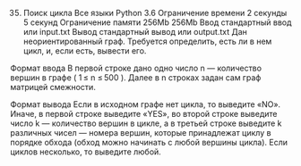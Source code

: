 35. Поиск цикла
    Все языки Python 3.6
    Ограничение времени 2 секунды 5 секунд
    Ограничение памяти 256Mb 256Mb
    Ввод стандартный ввод или input.txt
    Вывод стандартный вывод или output.txt
    Дан неориентированный граф. Требуется определить, есть ли в нем цикл, и, если есть, вывести его.

Формат ввода
В первой строке дано одно число n — количество вершин в графе ( 1 ≤ n ≤ 500 ). Далее в n строках задан сам граф матрицей смежности.

Формат вывода
Если в иcходном графе нет цикла, то выведите «NO». Иначе, в первой строке выведите «YES», во второй строке выведите число k — количество вершин в цикле, а в третьей строке выведите k различных чисел — номера вершин, которые принадлежат циклу в порядке обхода (обход можно начинать с любой вершины цикла). Если циклов несколько, то выведите любой.
